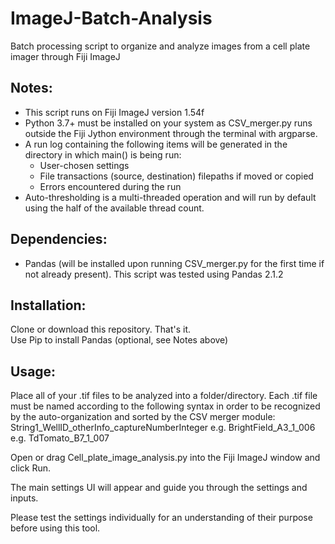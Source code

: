 # ImageJ-Batch-Analysis
Batch processing script to organize and analyze images from a cell plate imager through Fiji ImageJ

## Notes:
- This script runs on Fiji ImageJ version 1.54f
- Python 3.7+ must be installed on your system as CSV_merger.py runs outside the Fiji Jython environment through the terminal with argparse.
- A run log containing the following items will be generated in the directory in which main() is being run:
    - User-chosen settings
    - File transactions (source, destination) filepaths if moved or copied
    - Errors encountered during the run
- Auto-thresholding is a multi-threaded operation and will run by default using the half of the available thread count.

## Dependencies:
 - Pandas (will be installed upon running CSV_merger.py for the first time if not already present). This script was tested using Pandas 2.1.2

## Installation:
Clone or download this repository. That's it.<br />
Use Pip to install Pandas (optional, see Notes above)<br />

## Usage:
Place all of your .tif files to be analyzed into a folder/directory. Each .tif file must be named according to the following syntax in order to be  recognized by the auto-organization and sorted by the CSV merger module:
    String1_WellID_otherInfo_captureNumberInteger
    e.g. BrightField_A3_1_006
    e.g. TdTomato_B7_1_007

Open or drag Cell_plate_image_analysis.py into the Fiji ImageJ window and click Run.<br />

The main settings UI will appear and guide you through the settings and inputs.<br />

Please test the settings individually for an understanding of their purpose before using this tool.<br />